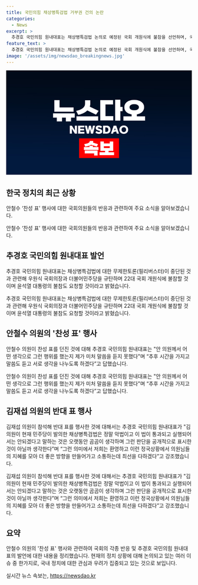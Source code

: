 ```yaml
---
title: 국민의힘 채상병특검법 거부권 건의 논란
categories:
  - News
excerpt: >
  추경호 국민의힘 원내대표는 채상병특검법 논의로 예정된 국회 개원식에 불참을 선언하며, 국회의장과 민주당을 규탄했다. 또한, 안철수 의원의 찬성 표를 두고 추후 말씀 듣고 생각 나누겠다는 발언을 했다. 국민의힘의 입장과 국회 상황에 대한 유감을 표명하고, 김재섭 의원의 반대표에 대해 긍정적인 의견을 제시했다.
feature_text: >
  추경호 국민의힘 원내대표는 채상병특검법 논의로 예정된 국회 개원식에 불참을 선언하며, 국회의장과 민주당을 규탄했다. 또한, 안철수 의원의 찬성 표를 두고 추후 말씀 듣고 생각 나누겠다는 발언을 했다. 국민의힘의 입장과 국회 상황에 대한 유감을 표명하고, 김재섭 의원의 반대표에 대해 긍정적인 의견을 제시했다.
image: '/assets/img/newsdao_breakingnews.jpg'
---
```


<p><img src="/assets/img/newsdao_breakingnews.jpg" alt="ontimetimes 속보" /></p>

<h2 data-ke-size="size26">한국 정치의 최근 상황</h2>

<p>안철수 ‘찬성 표’ 행사에 대한 국회의원들의 반응과 관련하여 주요 소식을 알아보겠습니다.</p>

<p data-ke-size="size16">안철수 ‘찬성 표’ 행사에 대한 국회의원들의 반응과 관련하여 주요 소식을 알아보겠습니다.</p>

<h2 data-ke-size="size24">추경호 국민의힘 원내대표 발언</h2>

<p>추경호 국민의힘 원내대표는 채상병특검법에 대한 무제한토론(필리버스터)이 중단된 것과 관련해 우원식 국회의장과 더불어민주당을 규탄하며 22대 국회 개원식에 불참할 것이며 윤석열 대통령의 불참도 요청할 것이라고 밝혔습니다.</p>

<p data-ke-size="size16">추경호 국민의힘 원내대표는 채상병특검법에 대한 무제한토론(필리버스터)이 중단된 것과 관련해 우원식 국회의장과 더불어민주당을 규탄하며 22대 국회 개원식에 불참할 것이며 윤석열 대통령의 불참도 요청할 것이라고 밝혔습니다.</p>

<h2 data-ke-size="size24">안철수 의원의 '찬성 표' 행사</h2>

<p>안철수 의원이 찬성 표를 던진 것에 대해 추경호 국민의힘 원내대표는 "안 의원께서 어떤 생각으로 그런 행위를 했는지 제가 미처 말씀을 듣지 못했다"며 “추후 시간을 가지고 말씀도 듣고 서로 생각을 나누도록 하겠다”고 답했습니다.</p>

<p data-ke-size="size16">안철수 의원이 찬성 표를 던진 것에 대해 추경호 국민의힘 원내대표는 "안 의원께서 어떤 생각으로 그런 행위를 했는지 제가 미처 말씀을 듣지 못했다"며 “추후 시간을 가지고 말씀도 듣고 서로 생각을 나누도록 하겠다”고 답했습니다.</p>

<h2 data-ke-size="size24">김재섭 의원의 반대 표 행사</h2>

<p>김재섭 의원이 참석해 반대 표를 행사한 것에 대해서는 추경호 국민의힘 원내대표가 "김 의원이 현재 민주당이 발의한 채상병특검법은 정말 악법이고 이 법이 통과되고 실행되어서는 안되겠다고 말하는 것은 오랫동안 곰곰이 생각하며 그런 판단을 공개적으로 표시한 것이 아닐까 생각한다”며 “그런 의미에서 저희는 환영하고 이런 정국상황에서 의원님들의 지혜를 모아 더 좋은 방향을 만들어가고 소통하는데 최선을 다하겠다”고 강조했습니다.</p>

<p data-ke-size="size16">김재섭 의원이 참석해 반대 표를 행사한 것에 대해서는 추경호 국민의힘 원내대표가 "김 의원이 현재 민주당이 발의한 채상병특검법은 정말 악법이고 이 법이 통과되고 실행되어서는 안되겠다고 말하는 것은 오랫동안 곰곰이 생각하며 그런 판단을 공개적으로 표시한 것이 아닐까 생각한다”며 “그런 의미에서 저희는 환영하고 이런 정국상황에서 의원님들의 지혜를 모아 더 좋은 방향을 만들어가고 소통하는데 최선을 다하겠다”고 강조했습니다.</p>

<h2 data-ke-size="size24">요약</h2>

<p>안철수 의원의 '찬성 표' 행사와 관련하여 국회의 각종 반응 및 추경호 국민의힘 원내대표의 발언에 대한 내용을 정리했습니다. 현재의 정치 상황에 대해 논의되고 있는 여러 이슈 중 한가지로, 국내 정치에 대한 관심과 우려가 집중되고 있는 것으로 보입니다.</p>

<p data-ke-size="size16"></p>
실시간 뉴스 속보는, <a href="https://newsdao.kr" rel="dofollow">https://newsdao.kr</a>


